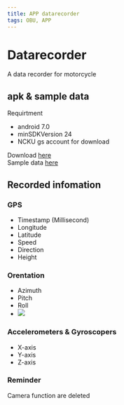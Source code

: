 ```yaml
---
title: APP datarecorder
tags: OBU, APP
---
```

# Datarecorder  
A data recorder for motorcycle  
## apk & sample data
Requirtment  
- android 7.0  
- minSDKVersion 24  
- NCKU gs account for download  

Download [here](https://drive.google.com/file/d/1SZgidTb2Q80iOQYNG5AGS45iKCstPV3W/view?usp=sharing)  
Sample data [here](https://drive.google.com/drive/folders/1tL4g6NGuaKE_Op1P9AoYpZd_CbNQA561?usp=sharing)


## Recorded infomation  
### GPS  
- Timestamp (Millisecond)  
- Longitude  
- Latitude  
- Speed  
- Direction  
- Height  
### Orentation  
- Azimuth  
- Pitch  
- Roll  
- ![](https://i.imgur.com/zLCxS6h.png)  

### Accelerometers & Gyroscopers  
- X-axis  
- Y-axis  
- Z-axis  


### Reminder  
Camera function are deleted  